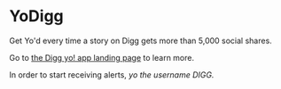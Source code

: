 # YoDigg

Get Yo'd every time a story on Digg gets more than 5,000 social shares.

Go to [the Digg yo! app landing page](yodigg.herokuapp.com) to learn more.

In order to start receiving alerts, *yo the username DIGG.* 
